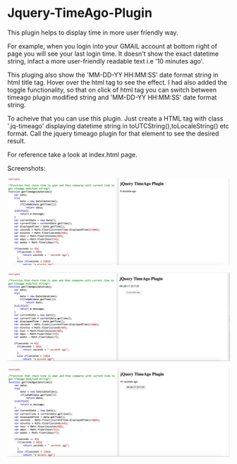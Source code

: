 # Jquery-TimeAgo-Plugin
This plugin helps to display time in more user friendly way.

For example, when you login into your GMAIL account at bottom right of page you will see your last login time. It doesn't show the exact datetime string, infact a more user-friendly readable text i.e '10 minutes ago'. 

This pluging also show the 'MM-DD-YY HH:MM:SS' date format string in html title tag. Hover over the html tag to see the effect. I had also added the toggle functionality, so that on click of html tag you can switch between timeago plugin modified string and 'MM-DD-YY HH:MM:SS' date format string.

To acheive that you can use this plugin. Just create a HTML tag with class '.jq-timeago' displaying datetime string in toUTCString(),toLocaleString() etc format. Call the jquery timeago plugin for that element to see the desired result.

For reference take a look at index.html page.

Screenshots:

![alt text](https://github.com/nagarwa2/Jquery-TimeAgo-Plugin/blob/master/1.png)

![alt text](https://github.com/nagarwa2/Jquery-TimeAgo-Plugin/blob/master/2.png)

![alt text](https://github.com/nagarwa2/Jquery-TimeAgo-Plugin/blob/master/3.png)
